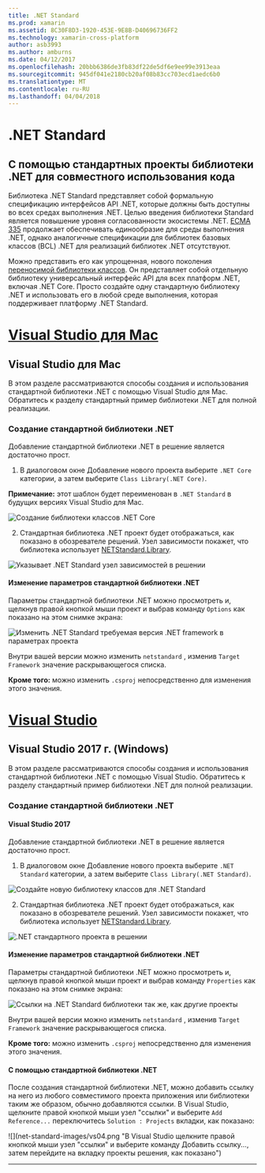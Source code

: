 ```yaml
---
title: .NET Standard
ms.prod: xamarin
ms.assetid: 8C30F8D3-1920-453E-9E8B-D40696736FF2
ms.technology: xamarin-cross-platform
author: asb3993
ms.author: amburns
ms.date: 04/12/2017
ms.openlocfilehash: 20bbb6386de3fb83df22de5df6e9ee99e3913eaa
ms.sourcegitcommit: 945df041e2180cb20af08b83cc703ecd1aedc6b0
ms.translationtype: MT
ms.contentlocale: ru-RU
ms.lasthandoff: 04/04/2018
---
```

# <a name="net-standard"></a>.NET Standard

## <a name="using-net-standard-library-projects-to-share-code"></a>С помощью стандартных проекты библиотеки .NET для совместного использования кода

Библиотека .NET Standard представляет собой формальную спецификацию интерфейсов API .NET, которые должны быть доступны во всех средах выполнения .NET. Целью введения библиотеки Standard является повышение уровня согласованности экосистемы .NET.
[ECMA 335](https://github.com/dotnet/coreclr/blob/master/Documentation/project-docs/dotnet-standards.md) продолжает обеспечивать единообразие для среды выполнения .NET, однако аналогичные спецификации для библиотек базовых классов (BCL) .NET для реализаций библиотек .NET отсутствуют.

Можно представить его как упрощенная, нового поколения [переносимой библиотеки классов](https://msdn.microsoft.com/library/gg597391.aspx).
Он представляет собой отдельную библиотеку универсальный интерфейс API для всех платформ .NET, включая .NET Core. Просто создайте одну стандартную библиотеку .NET и использовать его в любой среде выполнения, которая поддерживает платформу .NET Standard.

# <a name="visual-studio-for-mactabvsmac"></a>[Visual Studio для Mac](#tab/vsmac)

## <a name="visual-studio-for-mac"></a>Visual Studio для Mac

В этом разделе рассматриваются способы создания и использования стандартной библиотеки .NET с помощью Visual Studio для Mac. Обратитесь к разделу стандартный пример библиотеки .NET для полной реализации.

### <a name="creating-a-net-standard-library"></a>Создание стандартной библиотеки .NET

Добавление стандартной библиотеки .NET в решение является достаточно прост.

1. В диалоговом окне Добавление нового проекта выберите `.NET Core` категории, а затем выберите `Class Library(.NET Core)`.

  **Примечание:** этот шаблон будет переименован в `.NET Standard` в будущих версиях Visual Studio для Mac.

  ![Создание библиотеки классов .NET Core](net-standard-images/vsm01.png)

2. Стандартная библиотека .NET проект будет отображаться, как показано в обозревателе решений. Узел зависимости покажет, что библиотека использует [NETStandard.Library](https://www.nuget.org/packages/NETStandard.Library/).

  ![Указывает .NET Standard узел зависимостей в решении](net-standard-images/vsm02.png)

#### <a name="editing-net-standard-library-settings"></a>Изменение параметров стандартной библиотеки .NET

Параметры стандартной библиотеки .NET можно просмотреть и, щелкнув правой кнопкой мыши проект и выбрав команду `Options` как показано на этом снимке экрана:

![Изменить .NET Standard требуемая версия .NET framework в параметрах проекта](net-standard-images/vsm03.png)

Внутри вашей версии можно изменить `netstandard` , изменив `Target Framework` значение раскрывающегося списка.

**Кроме того:** можно изменить `.csproj` непосредственно для изменения этого значения.

# <a name="visual-studiotabvswin"></a>[Visual Studio](#tab/vswin)

## <a name="visual-studio-2017-windows"></a>Visual Studio 2017 г. (Windows)

В этом разделе рассматриваются способы создания и использования стандартной библиотеки .NET с помощью Visual Studio. Обратитесь к разделу стандартный пример библиотеки .NET для полной реализации.

### <a name="creating-a-net-standard-library"></a>Создание стандартной библиотеки .NET

#### <a name="visual-studio-2017"></a>Visual Studio 2017

Добавление стандартной библиотеки .NET в решение является достаточно прост.

1. В диалоговом окне Добавление нового проекта выберите `.NET Standard` категории, а затем выберите `Class Library(.NET Standard)`.

  ![](net-standard-images/vs01.png "Создайте новую библиотеку классов для .NET Standard")

2. Стандартная библиотека .NET проект будет отображаться, как показано в обозревателе решений. Узел зависимости покажет, что библиотека использует [NETStandard.Library](https://www.nuget.org/packages/NETStandard.Library/).

  ![](net-standard-images/vs02.png ".NET стандартного проекта в решении")

#### <a name="editing-net-standard-library-settings"></a>Изменение параметров стандартной библиотеки .NET

Параметры стандартной библиотеки .NET можно просмотреть и, щелкнув правой кнопкой мыши проект и выбрав команду `Properties` как показано на этом снимке экрана:

![](net-standard-images/vs03.png "Ссылки на .NET Standard библиотеки так же, как другие проекты")

Внутри вашей версии можно изменить `netstandard` , изменив `Target Framework` значение раскрывающегося списка.

**Кроме того:** можно изменить `.csproj` непосредственно для изменения этого значения.

#### <a name="using-net-standard-library"></a>С помощью стандартной библиотеки .NET

После создания стандартной библиотеки .NET, можно добавить ссылку на него из любого совместимого проекта приложения или библиотеки таким же образом, обычно добавляются ссылки. В Visual Studio, щелкните правой кнопкой мыши узел "ссылки" и выберите `Add Reference...` переключитесь `Solution : Projects` вкладки, как показано:

![](net-standard-images/vs04.png "В Visual Studio щелкните правой кнопкой мыши узел "ссылки" и выберите команду Добавить ссылку..., затем перейдите на вкладку проекты решения, как показано")

-----

